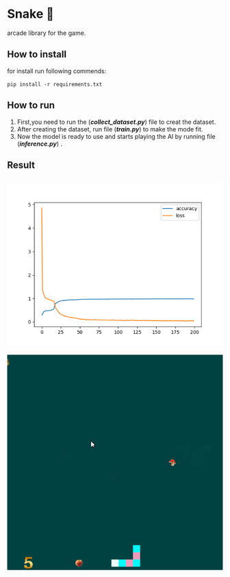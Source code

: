 # Snake 🐍
arcade library for the game.
## How to install
for install run following commends:
```
pip install -r requirements.txt
```
## How to run
1. First,you need to run the (***collect_dataset.py***) file to creat the dataset.
2. After creating the dataset, run file (***train.py***) to make the mode fit.
3. Now the model is ready to use and starts playing the AI by running file (***inference.py***) .
## Result
![](assets/accuracy_and_loss.png)
---

![](assets/game.png)